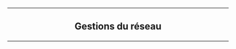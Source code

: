 ------------------------------------------------------------------------------------------------------------------------------------------------------------------------------------
## <p align='center'> Gestions du réseau </p>

------------------------------------------------------------------------------------------------------------------------------------------------------------------------------------
